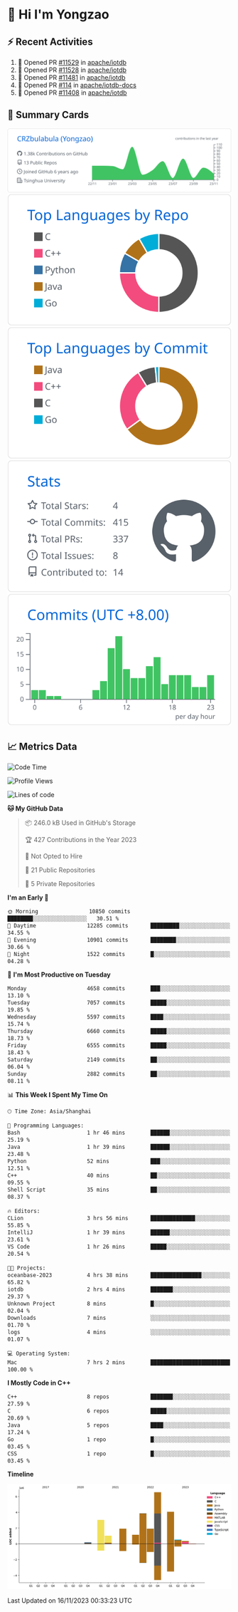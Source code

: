 # 👋 Hi I'm Yongzao

## ⚡ Recent Activities
<!--START_SECTION:activity-->
1. 💪 Opened PR [#11529](https://github.com/apache/iotdb/pull/11529) in [apache/iotdb](https://github.com/apache/iotdb)
2. 💪 Opened PR [#11528](https://github.com/apache/iotdb/pull/11528) in [apache/iotdb](https://github.com/apache/iotdb)
3. 💪 Opened PR [#11481](https://github.com/apache/iotdb/pull/11481) in [apache/iotdb](https://github.com/apache/iotdb)
4. 💪 Opened PR [#114](https://github.com/apache/iotdb-docs/pull/114) in [apache/iotdb-docs](https://github.com/apache/iotdb-docs)
5. 💪 Opened PR [#11408](https://github.com/apache/iotdb/pull/11408) in [apache/iotdb](https://github.com/apache/iotdb)
<!--END_SECTION:activity-->

## 🎑 Summary Cards

[![](https://raw.githubusercontent.com/CRZbulabula/CRZbulabula/main/profile-summary-card-output/github/0-profile-details.svg)](https://github.com/vn7n24fzkq/github-profile-summary-cards)
[![](https://raw.githubusercontent.com/CRZbulabula/CRZbulabula/main/profile-summary-card-output/github/1-repos-per-language.svg)](https://github.com/vn7n24fzkq/github-profile-summary-cards) [![](https://raw.githubusercontent.com/CRZbulabula/CRZbulabula/main/profile-summary-card-output/github/2-most-commit-language.svg)](https://github.com/vn7n24fzkq/github-profile-summary-cards)
[![](https://raw.githubusercontent.com/CRZbulabula/CRZbulabula/main/profile-summary-card-output/github/3-stats.svg)](https://github.com/vn7n24fzkq/github-profile-summary-cards) [![](https://raw.githubusercontent.com/CRZbulabula/CRZbulabula/main/profile-summary-card-output/github/4-productive-time.svg)](https://github.com/vn7n24fzkq/github-profile-summary-cards)

## 📈 Metrics Data

<!--START_SECTION:waka-->
![Code Time](http://img.shields.io/badge/Code%20Time-454%20hrs%2038%20mins-blue)

![Profile Views](http://img.shields.io/badge/Profile%20Views-0-blue)

![Lines of code](https://img.shields.io/badge/From%20Hello%20World%20I%27ve%20Written-24.5%20million%20lines%20of%20code-blue)

**🐱 My GitHub Data** 

> 📦 246.0 kB Used in GitHub's Storage 
 > 
> 🏆 427 Contributions in the Year 2023
 > 
> 🚫 Not Opted to Hire
 > 
> 📜 21 Public Repositories 
 > 
> 🔑 5 Private Repositories 
 > 
**I'm an Early 🐤** 

```text
🌞 Morning                10850 commits       ████████░░░░░░░░░░░░░░░░░   30.51 % 
🌆 Daytime                12285 commits       █████████░░░░░░░░░░░░░░░░   34.55 % 
🌃 Evening                10901 commits       ████████░░░░░░░░░░░░░░░░░   30.66 % 
🌙 Night                  1522 commits        █░░░░░░░░░░░░░░░░░░░░░░░░   04.28 % 
```
📅 **I'm Most Productive on Tuesday** 

```text
Monday                   4658 commits        ███░░░░░░░░░░░░░░░░░░░░░░   13.10 % 
Tuesday                  7057 commits        █████░░░░░░░░░░░░░░░░░░░░   19.85 % 
Wednesday                5597 commits        ████░░░░░░░░░░░░░░░░░░░░░   15.74 % 
Thursday                 6660 commits        █████░░░░░░░░░░░░░░░░░░░░   18.73 % 
Friday                   6555 commits        █████░░░░░░░░░░░░░░░░░░░░   18.43 % 
Saturday                 2149 commits        ██░░░░░░░░░░░░░░░░░░░░░░░   06.04 % 
Sunday                   2882 commits        ██░░░░░░░░░░░░░░░░░░░░░░░   08.11 % 
```


📊 **This Week I Spent My Time On** 

```text
🕑︎ Time Zone: Asia/Shanghai

💬 Programming Languages: 
Bash                     1 hr 46 mins        ██████░░░░░░░░░░░░░░░░░░░   25.19 % 
Java                     1 hr 39 mins        ██████░░░░░░░░░░░░░░░░░░░   23.48 % 
Python                   52 mins             ███░░░░░░░░░░░░░░░░░░░░░░   12.51 % 
C++                      40 mins             ██░░░░░░░░░░░░░░░░░░░░░░░   09.55 % 
Shell Script             35 mins             ██░░░░░░░░░░░░░░░░░░░░░░░   08.37 % 

🔥 Editors: 
CLion                    3 hrs 56 mins       ██████████████░░░░░░░░░░░   55.85 % 
IntelliJ                 1 hr 39 mins        ██████░░░░░░░░░░░░░░░░░░░   23.61 % 
VS Code                  1 hr 26 mins        █████░░░░░░░░░░░░░░░░░░░░   20.54 % 

🐱‍💻 Projects: 
oceanbase-2023           4 hrs 38 mins       ████████████████░░░░░░░░░   65.82 % 
iotdb                    2 hrs 4 mins        ███████░░░░░░░░░░░░░░░░░░   29.37 % 
Unknown Project          8 mins              █░░░░░░░░░░░░░░░░░░░░░░░░   02.04 % 
Downloads                7 mins              ░░░░░░░░░░░░░░░░░░░░░░░░░   01.70 % 
logs                     4 mins              ░░░░░░░░░░░░░░░░░░░░░░░░░   01.07 % 

💻 Operating System: 
Mac                      7 hrs 2 mins        █████████████████████████   100.00 % 
```

**I Mostly Code in C++** 

```text
C++                      8 repos             ███████░░░░░░░░░░░░░░░░░░   27.59 % 
C                        6 repos             █████░░░░░░░░░░░░░░░░░░░░   20.69 % 
Java                     5 repos             ████░░░░░░░░░░░░░░░░░░░░░   17.24 % 
Go                       1 repo              █░░░░░░░░░░░░░░░░░░░░░░░░   03.45 % 
CSS                      1 repo              █░░░░░░░░░░░░░░░░░░░░░░░░   03.45 % 
```



**Timeline**

![Lines of Code chart](https://raw.githubusercontent.com/CRZbulabula/CRZbulabula/main/assets/bar_graph.png)


 Last Updated on 16/11/2023 00:33:23 UTC
<!--END_SECTION:waka-->

